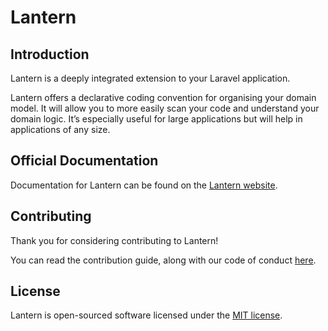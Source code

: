 # Lantern

## Introduction

Lantern is a deeply integrated extension to your Laravel application.

Lantern offers a declarative coding convention for organising your domain model. It will allow you to more easily scan
your code and understand your domain logic. It’s especially useful for large applications but will help in applications
of any size.

## Official Documentation

Documentation for Lantern can be found on the [Lantern website](https://lanternphp.github.io/).

## Contributing

Thank you for considering contributing to Lantern!

You can read the contribution guide, along with our code of conduct [here](.github/CONTRIBUTING.md).

## License

Lantern is open-sourced software licensed under the [MIT license](LICENSE.md).
